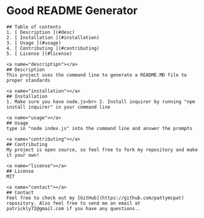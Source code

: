 # Good README Generator

    ## Table of contents
    1. [ Description ](#desc)
    2. [ Installation ](#installation)
    3. [ Usage ](#usage)
    4. [ Contributing ](#contributing)
    5. [ License ](#license)
    
    <a name="descriptipn"></a>
    ## Description
    This project uses the command line to generate a README.MD file to proper standards
    
    <a name="installation"></a>
    ## Installation
    1. Make sure you have node.js<br> 2. Install inquirer by running "npm install inquirer" in your command line
    
    <a name="usage"></a>
    ## Usage
    type in "node index.js" into the command line and answer the prompts 
    
    <a name="contributing"></a>
    ## Contributing
    My project is open source, so feel free to fork my repository and make it your own!
    
    <a name="license"></a>
    ## License
    MIT
    
    <a name="contact"></a>
    ## Contact
    Feel free to check out my [GitHub](https://github.com/pattymcpat) repository. Also feel free to send me an email at patrickly72@gmail.com if you have any questions..